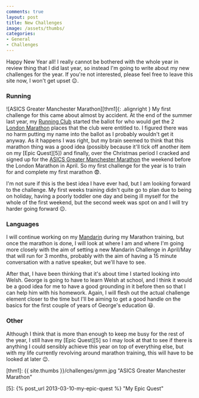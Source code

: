 ```yaml
---
comments: true
layout: post
title: New Challenges
image: /assets/thumbs/
categories:
- General
- Challenges
---
```


Happy New Year all! I really cannot be bothered with the whole year in review thing that I did last
year, so instead I'm going to write about my new challenges for the year. If you're not interested,
please feel free to leave this site now, I won't get upset :wink:.

### Running

![ASICS Greater Manchester Marathon][thm1]{: .alignright }
My first challenge for this came about almost by accident. At the end of the summer last year, my
[Running Club][1] started the ballot for who would get the 2 [London Marathon][2] places that the
club were entitled to. I figured there was no harm putting my name into the ballot as I probably
wouldn't get it anyway. As it happens I was right, but my brain seemed to think that this marathon
thing was a good idea (possibly because it'll tick off another item on my [Epic Quest][5]) and
finally, over the Christmas period I cracked and signed up for the 
[ASICS Greater Manchester Marathon][3] the weekend before the London Marathon in April. So my first
challenge for the year is to train for and complete my first marathon :fearful:.

I'm not sure if this is the best idea I have ever had, but I am looking forward to the challenge. My
first weeks training didn't quite go to plan due to being on holiday, having a poorly toddler one
day and being ill myself for the whole of the first weekend, but the second week was spot on and I
will try harder going forward :wink:.

### Languages

I will continue working on my [Mandarin][4] during my Marathon training, but once the marathon is
done, I will look at where I am and where I'm going more closely with the aim of setting a new
Mandarin Challenge in April/May that will run for 3 months, probably with the aim of having a 15
minute conversation with a native speaker, but we'll have to see.

After that, I have been thinking that it's about time I started looking into Welsh. George is going 
to have to learn Welsh at school, and I think it would be a good idea for me to have a good
grounding in it before then so that I can help him with his homework. Again, I will flesh out the
actual challenge element closer to the time but I'll be aiming to get a good handle on the basics
for the first couple of years of George's education :smiley:.

### Other

Although I think that is more than enough to keep me busy for the rest of the year, I still have my
[Epic Quest][5] so I may look at that to see if there is anything I could sensibly achieve this year
on top of everything else, but with my life currently revolving around marathon training, this will
have to be looked at later :wink:.


[thm1]: {{ site.thumbs }}/challenges/gmm.jpg "ASICS Greater Manchester Marathon"

[1]: //www.caerleonrunningclub.co.uk/ "Caerleon Running Club"
[2]: //www.virginmoneylondonmarathon.com/ "Virgin Money London Marathon: Home"
[3]: //www.greatermanchestermarathon.com/ "ASICS Greater Manchester Marathon :: Home"
[4]: //richard.perry-online.me.uk/languages/mandarin/ "Mandarin"
[5]: {% post_url 2013-03-10-my-epic-quest %} "My Epic Quest"
